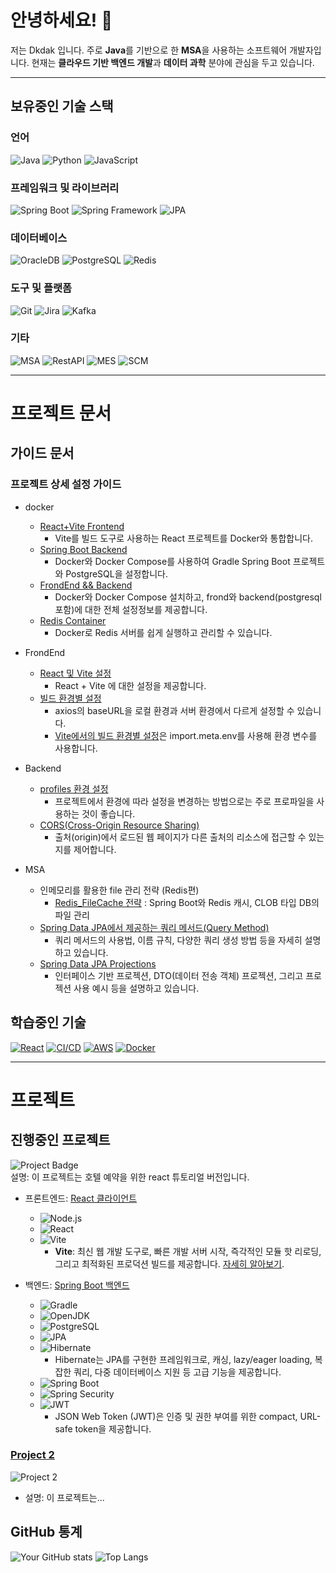 
<!--
**Dkdak/Dkdak** is a ✨ _special_ ✨ repository because its `README.md` (this file) appears on your GitHub profile.

Here are some ideas to get you started:

- 🔭 I’m currently working on ...
- 🌱 I’m currently learning ...
- 👯 I’m looking to collaborate on ...
- 🤔 I’m looking for help with ...
- 💬 Ask me about ...
- 📫 How to reach me: ...
- 😄 Pronouns: ...
- ⚡ Fun fact: ...
-->


# 안녕하세요! 👋

저는 Dkdak 입니다. 주로 **Java**를 기반으로 한 **MSA**을 사용하는 소프트웨어 개발자입니다. 현재는 **클라우드 기반 백엔드 개발**과 **데이터 과학** 분야에 관심을 두고 있습니다.


***

## 보유중인 기술 스택

### 언어
![Java](https://img.shields.io/badge/Java-007396?style=for-the-badge&logo=java&logoColor=white)
![Python](https://img.shields.io/badge/Python-3776AB?style=for-the-badge&logo=python&logoColor=white)
![JavaScript](https://img.shields.io/badge/JavaScript-F7DF1E?style=for-the-badge&logo=javascript&logoColor=black)

### 프레임워크 및 라이브러리
![Spring Boot](https://img.shields.io/badge/Spring%20Boot-6DB33F?style=for-the-badge&logo=springboot&logoColor=white)
![Spring Framework](https://img.shields.io/badge/Spring%20Framework-6DB33F?style=for-the-badge&logo=spring&logoColor=white)
![JPA](https://img.shields.io/badge/JPA-59666C?style=for-the-badge&logo=hibernate&logoColor=white)

### 데이터베이스
![OracleDB](https://img.shields.io/badge/OracleDB-F80000?style=for-the-badge&logo=oracle&logoColor=white)
![PostgreSQL](https://img.shields.io/badge/PostgreSQL-4169E1?style=for-the-badge&logo=postgresql&logoColor=white)
![Redis](https://img.shields.io/badge/Redis-DC382D?style=for-the-badge&logo=redis&logoColor=white)

### 도구 및 플랫폼
![Git](https://img.shields.io/badge/Git-F05032?style=for-the-badge&logo=git&logoColor=white)
![Jira](https://img.shields.io/badge/Jira-0052CC?style=for-the-badge&logo=jira&logoColor=white)
![Kafka](https://img.shields.io/badge/Kafka-231F20?style=for-the-badge&logo=apachekafka&logoColor=white)

### 기타
![MSA](https://img.shields.io/badge/MSA-008FCC?style=for-the-badge)
![RestAPI](https://img.shields.io/badge/RestAPI-008FC7?style=for-the-badge)
![MES](https://img.shields.io/badge/MES-33A7FF?style=for-the-badge)
![SCM](https://img.shields.io/badge/SCM-8E44AD?style=for-the-badge)


***

# 프로젝트 문서

## 가이드 문서

### 프로젝트 상세 설정 가이드
- docker
  - [React+Vite Frontend](docker%2FReact_Frond.md)
    - Vite를 빌드 도구로 사용하는 React 프로젝트를 Docker와 통합합니다.  
  - [Spring Boot Backend ](docker%2FSpringBoot_PG.md)
    - Docker와 Docker Compose를 사용하여 Gradle Spring Boot 프로젝트와 PostgreSQL을 설정합니다. 
  - [FrondEnd && Backend](https://github.com/Dkdak/docker_project)
    - Docker와 Docker Compose 설치하고, frond와 backend(postgresql포함)에 대한 전체 설정정보를 제공합니다.
  - [Redis Container](docker%2FRedis_Container.md)
    - Docker로 Redis 서버를 쉽게 실행하고 관리할 수 있습니다.


- FrondEnd
  - [React 및 Vite 설정](frontend%2FReact_Vite.md)
    - React + Vite 에 대한 설정을 제공합니다.
  - [빌드 환경별 설정](frontend%2FProcessEnv.md)
    - axios의 baseURL을 로컬 환경과 서버 환경에서 다르게 설정할 수 있습니다.
    - [Vite에서의 빌드 환경별 설정](frontend%2FProcessEnv_Vite.md)은 import.meta.env를 사용해 환경 변수를 사용합니다. 



- Backend
  - [profiles 환경 설정](docker%2FSpring_profiles_active.md)
    - 프로젝트에서 환경에 따라 설정을 변경하는 방법으로는 주로 프로파일을 사용하는 것이 좋습니다.
  - [CORS(Cross-Origin Resource Sharing)](backend%2FCorsFilter.md)
    - 출처(origin)에서 로드된 웹 페이지가 다른 출처의 리소스에 접근할 수 있는지를 제어합니다. 


- MSA
  - 인메모리를 활용한 file 관리 전략 (Redis편)
    - [Redis_FileCache 전략](MSA%2FRedis_FileCache.md) : Spring Boot와 Redis 캐시, CLOB 타입 DB의 파일 관리
  - [Spring Data JPA에서 제공하는 쿼리 메서드(Query Method)](https://docs.spring.io/spring-data/jpa/reference/jpa/query-methods.html)
    - 쿼리 메서드의 사용법, 이름 규칙, 다양한 쿼리 생성 방법 등을 자세히 설명하고 있습니다.
  - [Spring Data JPA Projections](https://docs.spring.io/spring-data/jpa/reference/jpa/query-methods.html#projections)
    - 인터페이스 기반 프로젝션, DTO(데이터 전송 객체) 프로젝션, 그리고 프로젝션 사용 예시 등을 설명하고 있습니다.

## 학습중인 기술
[![React](https://img.shields.io/badge/React-61DAFB?style=for-the-badge&logo=react&logoColor=black)](https://reactjs.org)
[![CI/CD](https://img.shields.io/badge/CI%2FCD-2088FF?style=for-the-badge&logo=github-actions&logoColor=white)](https://github.com/features/actions)
[![AWS](https://img.shields.io/badge/AWS-232F3E?style=for-the-badge&logo=amazonaws&logoColor=white)](https://aws.amazon.com)
[![Docker](https://img.shields.io/badge/Docker-2496ED?style=for-the-badge&logo=docker&logoColor=white)](https://docs.docker.com)


***

# 프로젝트

## 진행중인 프로젝트
![Project Badge](https://img.shields.io/badge/Project%20Name-room--rent-blue?style=for-the-badge)
<br>설명: 이 프로젝트는 호텔 예약을 위한 react 튜토리얼 버전입니다.

- 프론트엔드: [React 클라이언트](https://github.com/dkdak/rentRoom-client)
    - ![Node.js](https://img.shields.io/badge/Node.js-%E2%9C%94%20v20.14.0-green)
    - ![React](https://img.shields.io/badge/React-%E2%9C%94%20v18.2.0-blue)
    - ![Vite](https://img.shields.io/badge/Vite-%E2%9C%94%20v4.2.0-blue)
      - **Vite**: 최신 웹 개발 도구로, 빠른 개발 서버 시작, 즉각적인 모듈 핫 리로딩, 그리고 최적화된 프로덕션 빌드를 제공합니다. [자세히 알아보기](https://vitejs.dev).

- 백엔드: [Spring Boot 백엔드](https://github.com/dkdak/rentRoom-server)
    - ![Gradle](https://img.shields.io/badge/Gradle-%E2%9C%94%20v8.2-blue)
    - ![OpenJDK](https://img.shields.io/badge/OpenJDK-%E2%9C%94%20v17-blue)
    - ![PostgreSQL](https://img.shields.io/badge/PostgreSQL-%E2%9C%94%20v15.0-blue)
    - ![JPA](https://img.shields.io/badge/JPA-%E2%9C%94-blue)
    - ![Hibernate](https://img.shields.io/badge/Hibernate-%E2%9C%94%20v6.0.0-yellowgreen)
        - Hibernate는 JPA를 구현한 프레임워크로, 캐싱, lazy/eager loading, 복잡한 쿼리, 다중 데이터베이스 지원 등 고급 기능을 제공합니다.
    - ![Spring Boot](https://img.shields.io/badge/Spring%20Boot-%E2%9C%94%20v3.0.0-green)
    - ![Spring Security](https://img.shields.io/badge/Spring%20Security-%E2%9C%94%20v6.0.0-orange)
    - ![JWT](https://img.shields.io/badge/JWT-%E2%9C%94%20v0.11.5-lightgrey)
        - JSON Web Token (JWT)은 인증 및 권한 부여를 위한 compact, URL-safe token을 제공합니다.




  
### [Project 2](https://github.com/yourusername/project2)
![Project 2](https://img.shields.io/badge/Project%202-Python%2C%20Django-blue?style=for-the-badge)
- 설명: 이 프로젝트는...


## GitHub 통계
![Your GitHub stats](https://github-readme-stats.vercel.app/api?username=yourusername&show_icons=true)
![Top Langs](https://github-readme-stats.vercel.app/api/top-langs/?username=yourusername&layout=compact)


<!--
## 연락처
![Email](https://img.shields.io/badge/your.email@example.com-D14836?style=for-the-badge&logo=gmail&logoColor=white)
[![LinkedIn](https://img.shields.io/badge/LinkedIn-0077B5?style=for-the-badge&logo=linkedin&logoColor=white)](https://linkedin.com/in/yourprofile)
-->
